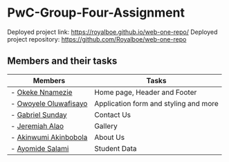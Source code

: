 # PwC-Group-Four-Assignment

Deployed project link: https://royalboe.github.io/web-one-repo/
Deployed project repository: https://github.com/Royalboe/web-one-repo

## Members and their tasks

| Members                                              | Tasks                                 |
| ---------------------------------------------------- | ------------------------------------- |
| - [Okeke Nnamezie](https://github.com/duziem)        | Home page, Header and Footer          |
| - [Owoyele Oluwafisayo](https://github.com/Fisayor)  | Application form and styling and more |
| - [Gabriel Sunday](https://github.com/sundaygabriel) | Contact Us                            |
| - [Jeremiah Alao](https://github.com/jerrylawn)      | Gallery                               |
| - [Akinwumi Akinbobola](https://github.com/kiwumi12) | About Us                              |
| - [Ayomide Salami](https://github.com/royalboe)      | Student Data                          |
